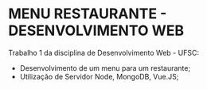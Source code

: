 # MENU RESTAURANTE - DESENVOLVIMENTO WEB

Trabalho 1 da disciplina de Desenvolvimento Web - UFSC:
- Desenvolvimento de um menu para um restaurante;
- Utilização de Servidor Node, MongoDB, Vue.JS;